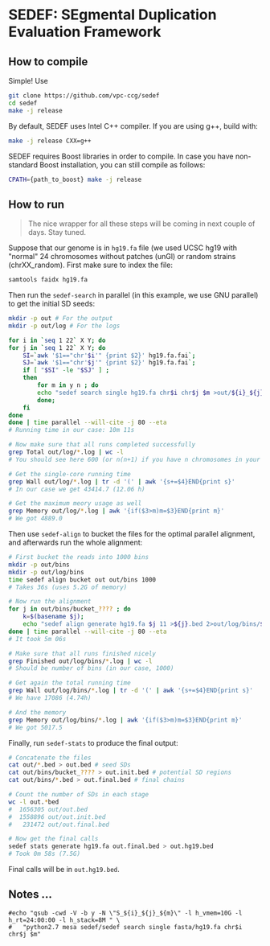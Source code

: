 # SEDEF: SEgmental Duplication Evaluation Framework

## How to compile

Simple! Use

```bash
git clone https://github.com/vpc-ccg/sedef
cd sedef
make -j release
```

By default, SEDEF uses Intel C++ compiler. If you are using g++, build with:

```bash
make -j release CXX=g++
```

SEDEF requires Boost libraries in order to compile. In case you have non-standard Boost installation, you can still compile as follows:

```bash
CPATH={path_to_boost} make -j release
```

## How to run

> The nice wrapper for all these steps will be coming in next couple of days. Stay tuned.

Suppose that our genome is in `hg19.fa` file (we used UCSC hg19 with "normal" 24 chromosomes without patches (unGl) or random strains (chrXX_random). First make sure to index the file:

```bash
samtools faidx hg19.fa
```

Then run the `sedef-search` in parallel (in this example, we use GNU parallel) to get the initial SD seeds:
```bash
mkdir -p out # For the output
mkdir -p out/log # For the logs

for i in `seq 1 22` X Y; do 
for j in `seq 1 22` X Y; do  
	SI=`awk '$1=="chr'$i'" {print $2}' hg19.fa.fai`; 
	SJ=`awk '$1=="chr'$j'" {print $2}' hg19.fa.fai`; 
	if [ "$SI" -le "$SJ" ] ; 
	then 
		for m in y n ; do
		echo "sedef search single hg19.fa chr$i chr$j $m >out/${i}_${j}_${m}.bed 2>out/log/${i}_${j}_${m}.log"
		done; 
	fi
done
done | time parallel --will-cite -j 80 --eta
# Running time in our case: 10m 11s

# Now make sure that all runs completed successfully 
grep Total out/log/*.log | wc -l
# You should see here 600 (or n(n+1) if you have n chromosomes in your file)

# Get the single-core running time
grep Wall out/log/*.log | tr -d '(' | awk '{s+=$4}END{print s}'
# In our case we get 43414.7 (12.06 h)

# Get the maximum meory usage as well
grep Memory out/log/*.log | awk '{if($3>m)m=$3}END{print m}'
# We got 4889.0
```

Then use `sedef-align` to bucket the files for the optimal parallel alignment, and
afterwards run the whole alignment:
```bash
# First bucket the reads into 1000 bins
mkdir -p out/bins
mkdir -p out/log/bins
time sedef align bucket out out/bins 1000
# Takes 36s (uses 5.2G of memory)

# Now run the alignment
for j in out/bins/bucket_???? ; do
	k=$(basename $j);
	echo "sedef align generate hg19.fa $j 11 >${j}.bed 2>out/log/bins/${k}.log"
done | time parallel --will-cite -j 80 --eta
# It took 5m 06s

# Make sure that all runs finished nicely
grep Finished out/log/bins/*.log | wc -l
# Should be number of bins (in our case, 1000)

# Get again the total running time
grep Wall out/log/bins/*.log | tr -d '(' | awk '{s+=$4}END{print s}'
# We have 17086 (4.74h)

# And the memory
grep Memory out/log/bins/*.log | awk '{if($3>m)m=$3}END{print m}'
# We got 5017.5
```

Finally, run `sedef-stats` to produce the final output:
```bash
# Concatenate the files 
cat out/*.bed > out.bed # seed SDs
cat out/bins/bucket_???? > out.init.bed # potential SD regions
cat out/bins/*.bed > out.final.bed # final chains

# Count the number of SDs in each stage
wc -l out.*bed
#  1656305 out/out.bed
#  1558896 out/out.init.bed
#   231472 out/out.final.bed

# Now get the final calls
sedef stats generate hg19.fa out.final.bed > out.hg19.bed
# Took 0m 58s (7.5G)
```

Final calls will be in `out.hg19.bed`.

## Notes ... 

```# VPC
#echo "qsub -cwd -V -b y -N \"S_${i}_${j}_${m}\" -l h_vmem=10G -l h_rt=24:00:00 -l h_stack=8M " \
#	"python2.7 mesa sedef/sedef search single fasta/hg19.fa chr$i chr$j $m"
```

